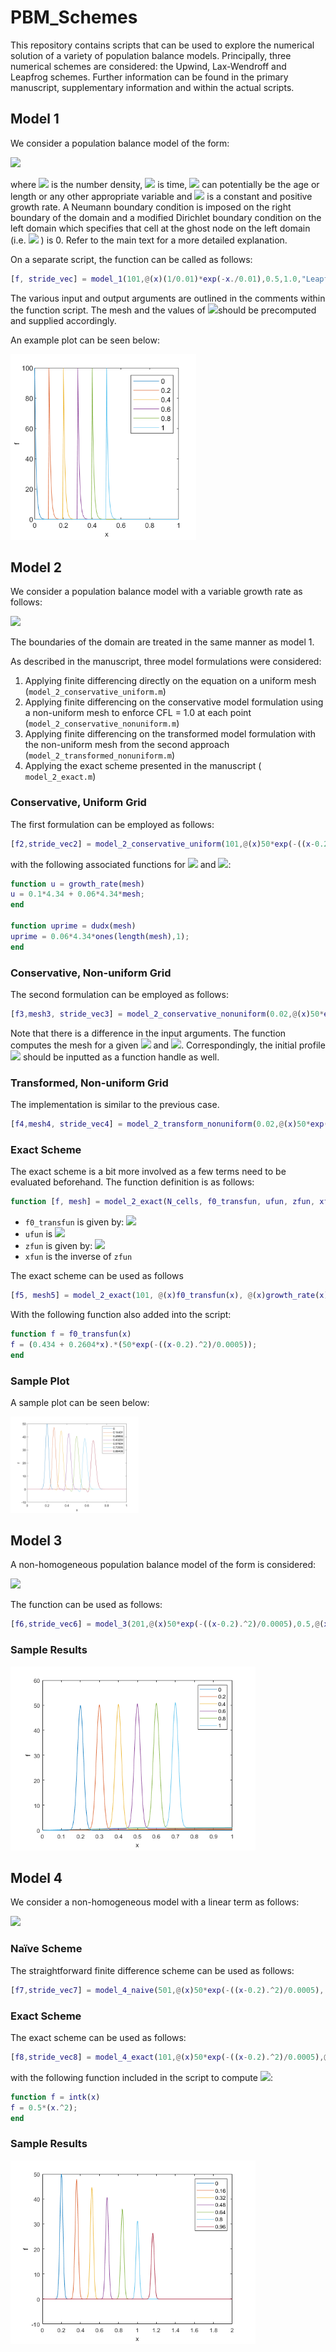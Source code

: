 # PBM_Schemes
This repository contains scripts that can be used to explore the numerical solution of a variety of population balance models. Principally, three numerical schemes are considered: the Upwind, Lax-Wendroff and Leapfrog schemes. Further information can be found in the primary manuscript, supplementary information and within the actual scripts. 

## Model 1

We consider a population balance model of the form: 

<img src="https://render.githubusercontent.com/render/math?math=\frac{\partial f}{\partial t} %2B g\frac{\partial f}{\partial a} = 0 \ , \ f(t=0,a) = f_{0},">

where <img src="https://render.githubusercontent.com/render/math?math=f"> is the number density, <img src="https://render.githubusercontent.com/render/math?math=t">  is time, <img src="https://render.githubusercontent.com/render/math?math=a"> can potentially be the age or length or any other appropriate variable and <img src="https://render.githubusercontent.com/render/math?math=g"> is a constant and positive growth rate. A Neumann boundary condition is imposed on the right boundary of the domain and a modified Dirichlet boundary condition on the left domain which specifies that cell at the ghost node on the left domain (i.e. <img src="https://render.githubusercontent.com/render/math?math=a<0"> ) is 0. Refer to the main text for a more detailed explanation. 

On a separate script, the function can be called as follows: 

```matlab
[f, stride_vec] = model_1(101,@(x)(1/0.01)*exp(-x./0.01),0.5,1.0,"Leapfrog",[0,1],[0,1],"output_style","stride",10);
```

The various input and output arguments are outlined in the comments within the function script. The mesh and the values of <img src="https://render.githubusercontent.com/render/math?math=f_{0}">should be precomputed and supplied accordingly. 

An example plot can be seen below: 

<img src="./Figures/model1.png" alt="model1" style="zoom: 33%;" />

## Model 2

We consider a population balance model with a variable growth rate as follows: 

<img src="https://render.githubusercontent.com/render/math?math=\frac{\partial f}{\partial t} %2B \frac{\partial ( g(a) f)}{\partial a} = 0 \ , \ f(t=0,a) = f_{0},">

The boundaries of the domain are treated in the same manner as model 1. 

As described in the manuscript, three model formulations were considered: 

1. Applying finite differencing directly on the equation on a uniform mesh (`model_2_conservative_uniform.m`)
2. Applying finite differencing on the conservative model formulation using a non-uniform mesh to enforce CFL = 1.0 at each point (`model_2_conservative_nonuniform.m`)
3. Applying finite differencing on the transformed model formulation with the non-uniform mesh from the second approach (`model_2_transformed_nonuniform.m`)
4. Applying the exact scheme presented in the manuscript (` model_2_exact.m`)

### Conservative, Uniform Grid

The first formulation can be employed as follows: 

```matlab
[f2,stride_vec2] = model_2_conservative_uniform(101,@(x)50*exp(-((x-0.2).^2)/0.0005), @(x)growth_rate(x), @(x)dudx(x), 1.0, "Upwind",[0,1],[0,1],"output_style","stride",20);
```

with the following associated functions for <img src="https://render.githubusercontent.com/render/math?math=g(a)"> and <img src="https://render.githubusercontent.com/render/math?math=g'(a)">: 

```matlab
function u = growth_rate(mesh)
u = 0.1*4.34 + 0.06*4.34*mesh;
end

function uprime = dudx(mesh)
uprime = 0.06*4.34*ones(length(mesh),1);
end
```

### Conservative, Non-uniform Grid

The second formulation can be employed as follows: 

```matlab
[f3,mesh3, stride_vec3] = model_2_conservative_nonuniform(0.02,@(x)50*exp(-((x-0.2).^2)/0.0005),@(x)growth_rate(x),@(x)dudx(x), "Upwind", [0,1],[0,1],"output_stytle","stride",20);
```

Note that there is a difference in the input arguments. The function computes the mesh for a given <img src="https://render.githubusercontent.com/render/math?math=\Delta t"> and <img src="https://render.githubusercontent.com/render/math?math=g(a)">. Correspondingly, the initial profile <img src="https://render.githubusercontent.com/render/math?math=f_{0}"> should be inputted as a function handle as well. 

### Transformed, Non-uniform Grid

The implementation is similar to the previous case. 

```matlab
[f4,mesh4, stride_vec4] = model_2_transform_nonuniform(0.02,@(x)50*exp(-((x-0.2).^2)/0.0005),@(x)growth_rate(x),@(x)dudx(x), "Upwind", [0,1],[0,1],"output_stytle","stride",20);
```

### Exact Scheme

The exact scheme is a bit more involved as a few terms need to be evaluated beforehand. The function definition is as follows:

```matlab
function [f, mesh] = model_2_exact(N_cells, f0_transfun, ufun, zfun, xfun, x_vec, t_end)
```

- `f0_transfun` is given by: <img src="https://render.githubusercontent.com/render/math?math=\hat{f}_{0}(a) = g(a)f(0,a)">
- `ufun` is <img src="https://render.githubusercontent.com/render/math?math=g(a)">
- `zfun` is given by: <img src="https://render.githubusercontent.com/render/math?math=\int_{0}^{a}\frac{1}{g(a')}da'">
- `xfun` is the inverse of `zfun`

The exact scheme can be used as follows

```matlab
[f5, mesh5] = model_2_exact(101, @(x)f0_transfun(x), @(x)growth_rate(x), @(x)(50/(3*4.34))*log(5+3*x), @(x)(exp((3*4.34/50)*x) -5)/3, [0,1], 1);
```

With the following function also added into the script:

```matlab
function f = f0_transfun(x)
f = (0.434 + 0.2604*x).*(50*exp(-((x-0.2).^2)/0.0005));
end
```

### Sample Plot

A sample plot can be seen below:

<img src="./Figures/model2.png" alt="model2" style="zoom: 20%;" />

## Model 3

A non-homogeneous population balance model of the form is considered: 

<img src="https://render.githubusercontent.com/render/math?math=\frac{\partial f}{\partial t} %2B g\frac{\partial f}{\partial a} = \alpha(a) \ , \ f(t=0,a) = f_{0}">

The function can be used as follows:

```matlab
[f6,stride_vec6] = model_3(201,@(x)50*exp(-((x-0.2).^2)/0.0005),0.5,@(x)(1+(0.1*x)+(0.1*x.^2)),@(x)(0.1 + 0.2.*x),1.0,"Lax Wendroff",[0,1],[0,1],"output_style","stride",20);
```

### Sample Results

<img src="./Figures/model3.png" alt="model2" style="zoom: 70%;" />

## Model 4

We consider a non-homogeneous model with a linear term as follows:

<img src="https://render.githubusercontent.com/render/math?math=\frac{\partial f}{\partial t} %2B g\frac{\partial f}{\partial a} = \alpha(a)f \ , \ f(t=0,a) = f_{0}">

### Naïve Scheme

The straightforward finite difference scheme can be used as follows:

```matlab
[f7,stride_vec7] = model_4_naive(501,@(x)50*exp(-((x-0.2).^2)/0.0005), @(x)x, @(x)1,@(x)(0), 1.0, [0,1],[0,2], "Upwind", "output_style","stride",40);
```

### Exact Scheme

The exact scheme can be used as follows:

```matlab
[f8,stride_vec8] = model_4_exact(101,@(x)50*exp(-((x-0.2).^2)/0.0005),@(x)intk(x), @(x)(0), [0,1], [0,2],"output_style","stride",20);
```

with the following function included in the script to compute <img src="https://render.githubusercontent.com/render/math?math=\int_{0}^{a}\lambda(a')da' ">:

```matlab
function f = intk(x)
f = 0.5*(x.^2);
end
```

### Sample Results

<img src="./Figures/model4.png" alt="model2" style="zoom: 70%;" />